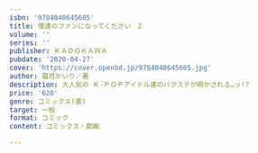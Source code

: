 ```yaml
---
isbn: '9784040645605'
title: 僕達のファンになってください　2
volume: ''
series: ''
publisher: ＫＡＤＯＫＡＷＡ
pubdate: '2020-04-27'
cover: 'https://cover.openbd.jp/9784040645605.jpg'
author: 霜月かいり／著
description: 大人気の Ｋ-ＰＯＰアイドル達のバクステが明かされる…ッ!?
price: '620'
genre: コミックス(書)
target: 一般
format: コミック
content: コミックス・劇画

---
```

